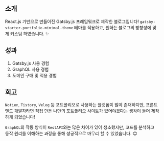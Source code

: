 ## 소개

React.js 기반으로 만들어진 Gatsby.js 프레임워크로 제작한 블로그입니다! `gatsby-starter-portfolio-minimal-theme` 테마를 적용하고, 원하는 블로그의 방향성에 맞게 커스텀 하였습니다. ✨

## 성과

1. Gatsby.js 사용 경험
2. GraphQL 사용 경험
3. 도메인 구매 및 적용 경험

## 회고

`Notion`, `Tistory`, `Velog` 등 포트폴리오로 사용하는 플랫폼이 많이 존재하지만, 프론트엔드 개발자라면 직접 만든 나만의 포트폴리오 사이트가 있어야겠다는 생각이 들어 제작하게 되었습니다!

`GraphQL`의 작동 방식이 `RestAPI`와는 많은 차이가 있어 생소했지만, 코드를 분석하고 동작 원리를 이해하는 과정을 통해 성공적으로 마무리 할 수 있었습니다. 😊
